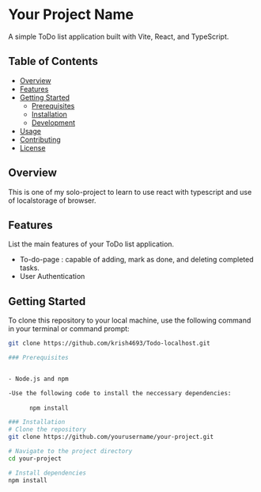 # Your Project Name

A simple ToDo list application built with Vite, React, and TypeScript.

## Table of Contents

- [Overview](#overview)
- [Features](#features)
- [Getting Started](#getting-started)
  - [Prerequisites](#prerequisites)
  - [Installation](#installation)
  - [Development](#development)
- [Usage](#usage)
- [Contributing](#contributing)
- [License](#license)

## Overview

This is one of my solo-project to learn to use react with typescript and use of localstorage of browser.

## Features

List the main features of your ToDo list application.

- To-do-page : capable of adding, mark as done, and deleting completed tasks.
- User Authentication

## Getting Started

To clone this repository to your local machine, use the following command in your terminal or command prompt:

```bash
git clone https://github.com/krish4693/Todo-localhost.git

### Prerequisites


- Node.js and npm

-Use the following code to install the neccessary dependencies:
   
      npm install

### Installation
# Clone the repository
git clone https://github.com/yourusername/your-project.git

# Navigate to the project directory
cd your-project

# Install dependencies
npm install
